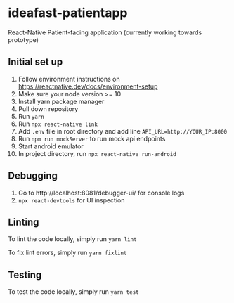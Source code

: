 # ideafast-patientapp

React-Native Patient-facing application (currently working towards prototype)

## Initial set up

1. Follow environment instructions on https://reactnative.dev/docs/environment-setup
1. Make sure your node version >= 10
1. Install yarn package manager
1. Pull down repository
1. Run `yarn`
1. Run `npx react-native link`
1. Add `.env` file in root directory and add line `API_URL=http://YOUR_IP:8000`
1. Run `npm run mockServer` to run mock api endpoints
1. Start android emulator
1. In project directory, run `npx react-native run-android`


## Debugging

1. Go to http://localhost:8081/debugger-ui/ for console logs
1. `npx react-devtools` for UI inspection

## Linting

To lint the code locally, simply run `yarn lint`

To fix lint errors, simply run `yarn fixlint`

## Testing

To test the code locally, simply run `yarn test`
